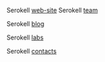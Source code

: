 <!--
 - SPDX-FileCopyrightText: 2018-2019 Serokell <https://serokell.io>
 -
 - SPDX-License-Identifier: MPL-2.0
 -->

<!-- xrefcheck:ignore paragraph  -->
Serokell [web-site](https://serokell.io/)
Serokell [team](https://serokell.io/team)

Serokell [blog](https://serokell.io/blog)

<!-- xrefcheck: ignore paragraph -->
Serokell [labs](https://serokell.io/labs)

Serokell [contacts](https://serokell.io/contacts)
